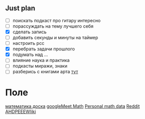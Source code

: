 ## Just plan
- [ ] поискать подкаст про гитару интересно
- [ ] порассуждать на тему лучшего себя
- [x] сделать запись
- [ ] добавить секунды и минуты на таймер
- [ ] настроить рсс
- [x] перебрать задачи прошлого
- [x] подумать над ...
- [ ] влияние наука и практика
- [ ] подкасты миражи, знаки
- [ ] разберись с книгами арта [тут](https://t.me/worldNekro2/539)
# Поле
[математика доска](https://talamus.online/invite/TYOP2O5AY8HG38OO1YEYR801G6GQY1FK)
[googleMeet Math](https://meet.google.com/ain-yxox-ibx)
[Personal math data](https://docs.google.com/spreadsheets/d/12ffL7L9NjPExQYl71ydzsVcF4KaMkO_VN9FtxGcJdL0/edit?usp=sharing)
[Reddit](https://www.reddit.com/)
[AHDPEEEWIiki](https://ahdpeee.github.io/aHDpeeeWiki/)   
